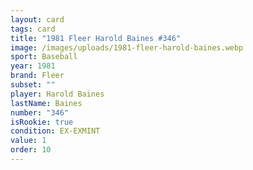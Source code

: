 ```yaml
---
layout: card
tags: card
title: "1981 Fleer Harold Baines #346"
image: /images/uploads/1981-fleer-harold-baines.webp
sport: Baseball
year: 1981
brand: Fleer
subset: ""
player: Harold Baines
lastName: Baines
number: "346"
isRookie: true
condition: EX-EXMINT
value: 1
order: 10
---
```

